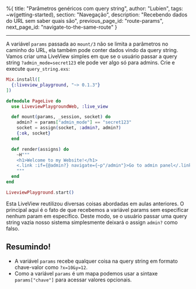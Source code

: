 %{
title: "Parâmetros genéricos com query string",
author: "Lubien",
tags: ~w(getting-started),
section: "Navegação",
description: "Recebendo dados do URL sem saber quais são",
previous_page_id: "route-params",
next_page_id: "navigate-to-the-same-route"
}

---

A variável `params` passada ao `mount/3` não se limita a parâmetros no caminho do URL, ela também pode conter dados vindo da query string. Vamos criar uma LiveView simples em que se o usuário passar a query string `?admin_mode=secret123` ele pode ver algo só para admins. Crie e execute `query_string.exs`:

```elixir
Mix.install([
  {:liveview_playground, "~> 0.1.3"}
])

defmodule PageLive do
  use LiveviewPlaygroundWeb, :live_view

  def mount(params, _session, socket) do
    admin? = params["admin_mode"] == "secret123"
    socket = assign(socket, :admin?, admin?)
    {:ok, socket}
  end

  def render(assigns) do
    ~H"""
    <h1>Welcome to my Website!</h1>
    <.link :if={@admin?} navigate={~p"/admin"}>Go to admin panel</.link>
    """
  end
end

LiveviewPlayground.start()
```

Esta LiveView reutilizou diversas coisas abordadas em aulas anteriores. O principal aqui é o fato de que recebemos a variável params sem especificar nenhum param em específico. Deste modo, se o usuário passar uma query string vazia nosso sistema simplesmente deixará o assign `admin?` como falso.

## Resumindo!

- A variável `params` recebe qualquer coisa na query string em formato chave-valor como `?x=10&y=12`.
- Como a variável `params` é um mapa podemos usar a sintaxe `params["chave"]` para acessar valores opcionais.
